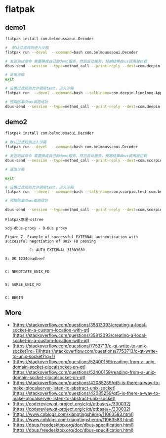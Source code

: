 # flatpak

## demo1

```bash
flatpak install com.belmoussaoui.Decoder 

#  默认过滤规则进入沙箱
flatpak run --devel  --command=bash com.belmoussaoui.Decoder 

# 发送测试命令 需要换成自己的demo服务，然后启动服务，预期结果dbus调用被拦截
dbus-send --session --type=method_call --print-reply --dest=com.deepin.linglong.AppManager /com/deepin/linglong/PackageManager com.deepin.linglong.PackageManager.test string:"org.deepin.demo" 

# 退出沙箱
exit  

# 设置过滤规则允许调用test，进入沙箱
flatpak run  --devel --command=bash --talk-name=com.deepin.linglong.AppManager com.belmoussaoui.Decoder  

# 预期结果dbus调用成功
dbus-send --session --type=method_call --print-reply --dest=com.deepin.linglong.AppManager /com/deepin/linglong/PackageManager com.deepin.linglong.PackageManager.test string:"org.deepin.demo" 
```

## demo2

```bash
flatpak install com.belmoussaoui.Decoder  

# 默认过滤规则进入沙箱  
flatpak run --devel  --command=bash com.belmoussaoui.Decoder  

# 发送测试命令 需要换成自己的demo服务，然后启动服务，预期结果dbus调用被拦截  
dbus-send --session --type=method_call --print-reply --dest=com.scorpio.test /test/objects com.scorpio.test.value.book 

# 退出沙箱

exit

# 设置过滤规则允许调用test，进入沙箱
flatpak run  --devel --command=bash --talk-name=com.scorpio.test com.belmoussaoui.Decoder 

# 预期结果dbus调用成功  

dbus-send --session --type=method_call --print-reply --dest=com.scorpio.test /test/objects com.scorpio.test.value.book 
```

```text
Flatpak原理-ostree 

xdg-dbus-proxy - D-Bus proxy 

Figure 7. Example of successful EXTERNAL authentication with successful negotiation of Unix FD passing 

           C: AUTH EXTERNAL 31303030 

S: OK 1234deadbeef
             

C: NEGOTIATE_UNIX_FD
             

S: AGREE_UNIX_FD
             

C: BEGIN
```

## More

- [https://stackoverflow.com/questions/35813093/creating-a-local-socket-in-a-custom-location-with-qt](https://stackoverflow.com/questions/35813093/creating-a-local-socket-in-a-custom-location-with-qt)
- [https://stackoverflow.com/questions/7753713/c-qt-write-to-unix-socket?rq=1](https://stackoverflow.com/questions/7753713/c-qt-write-to-unix-socket?rq=1)
- [https://stackoverflow.com/questions/52400159/reading-from-a-unix-domain-socket-qlocalsocket-on-qt](https://stackoverflow.com/questions/52400159/reading-from-a-unix-domain-socket-qlocalsocket-on-qt)
- [https://stackoverflow.com/questions/42085259/qt5-is-there-a-way-to-make-qlocalserver-listen-to-abstract-unix-socket](https://stackoverflow.com/questions/42085259/qt5-is-there-a-way-to-make-qlocalserver-listen-to-abstract-unix-socket)
- [https://codereview.qt-project.org/c/qt/qtbase/+/330032](https://codereview.qt-project.org/c/qt/qtbase/+/330032)
- [https://www.cnblogs.com/xiangtingshen/p/11063583.html](https://www.cnblogs.com/xiangtingshen/p/11063583.html)
- [https://dbus.freedesktop.org/doc/dbus-specification.html](https://dbus.freedesktop.org/doc/dbus-specification.html)

